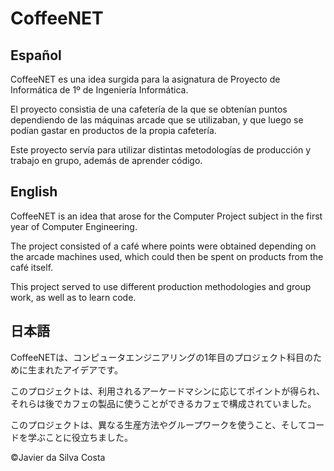 # CoffeeNET

## Español

CoffeeNET es una idea surgida para la asignatura de Proyecto de Informática de 1º de Ingeniería Informática.

El proyecto consistia de una cafetería de la que se obtenían puntos dependiendo de las máquinas arcade que se utilizaban, y que luego se podían gastar en productos de la propia cafetería.

Este proyecto servía para utilizar distintas metodologías de producción y trabajo en grupo, además de aprender código.

## English

CoffeeNET is an idea that arose for the Computer Project subject in the first year of Computer Engineering.

The project consisted of a café where points were obtained depending on the arcade machines used, which could then be spent on products from the café itself.

This project served to use different production methodologies and group work, as well as to learn code.

## 日本語

CoffeeNETは、コンピュータエンジニアリングの1年目のプロジェクト科目のために生まれたアイデアです。

このプロジェクトは、利用されるアーケードマシンに応じてポイントが得られ、それらは後でカフェの製品に使うことができるカフェで構成されていました。

このプロジェクトは、異なる生産方法やグループワークを使うこと、そしてコードを学ぶことに役立ちました。

©Javier da Silva Costa
